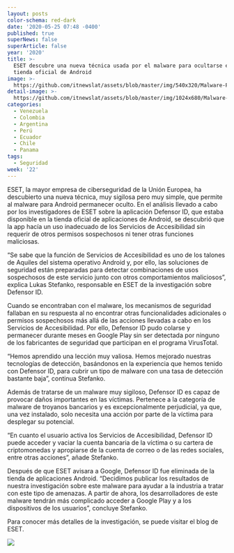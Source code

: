 ```yaml
---
layout: posts
color-schema: red-dark
date: '2020-05-25 07:48 -0400'
published: true
superNews: false
superArticle: false
year: '2020'
title: >-
  ESET descubre una nueva técnica usada por el malware para ocultarse en la
  tienda oficial de Android
image: >-
  https://github.com/itnewslat/assets/blob/master/img/540x320/Malware-Playstore-p.jpg
detail-image: >-
  https://github.com/itnewslat/assets/blob/master/img/1024x680/Malware-Playstore-g.jpg
categories:
  - Venezuela
  - Colombia
  - Argentina
  - Perú
  - Ecuador
  - Chile
  - Panama
tags:
  - Seguridad
week: '22'
---
```

ESET, la mayor empresa de ciberseguridad de la Unión Europea, ha descubierto una nueva técnica, muy sigilosa pero muy simple, que permite al malware para Android permanecer oculto. En el análisis llevado a cabo por los investigadores de ESET sobre la aplicación Defensor ID, que estaba disponible en la tienda oficial de aplicaciones de Android, se descubrió que la app hacía un uso inadecuado de los Servicios de Accesibilidad sin requerir de otros permisos sospechosos ni tener otras funciones maliciosas. 

“Se sabe que la función de Servicios de Accesibilidad es uno de los talones de Aquiles del sistema operativo Android y, por ello, las soluciones de seguridad están preparadas para detectar combinaciones de usos sospechosos de este servicio junto con otros comportamientos maliciosos”, explica Lukas Stefanko, responsable en ESET de la investigación sobre Defensor ID. 

Cuando se encontraban con el malware, los mecanismos de seguridad fallaban en su respuesta al no encontrar otras funcionalidades adicionales o permisos sospechosos más allá de las acciones llevadas a cabo en los Servicios de Accesibilidad. Por ello, Defensor ID pudo colarse y permanecer durante meses en Google Play sin ser detectada por ninguno de los fabricantes de seguridad que participan en el programa VirusTotal. 

“Hemos aprendido una lección muy valiosa. Hemos mejorado nuestras tecnologías de detección, basándonos en la experiencia que hemos tenido con Defensor ID, para cubrir un tipo de malware con una tasa de detección bastante baja”, continua Stefanko. 

Además de tratarse de un malware muy sigiloso, Defensor ID es capaz de provocar daños importantes en las víctimas. Pertenece a la categoría de malware de troyanos bancarios y es excepcionalmente perjudicial, ya que, una vez instalado, solo necesita una acción por parte de la víctima para desplegar su potencial. 

“En cuanto el usuario activa los Servicios de Accesibilidad, Defensor ID puede acceder y vaciar la cuenta bancaria de la víctima o su cartera de criptomonedas y apropiarse de la cuenta de correo o de las redes sociales, entre otras acciones”, añade Stefanko. 

Después de que ESET avisara a Google, Defensor ID fue eliminada de la tienda de aplicaciones Android. “Decidimos publicar los resultados de nuestra investigación sobre este malware para ayudar a la industria a tratar con este tipo de amenazas. A partir de ahora, los desarrolladores de este malware tendrán más complicado acceder a Google Play y a los dispositivos de los usuarios”, concluye Stefanko. 

Para conocer más detalles de la investigación, se puede visitar el blog de ESET. 

<img src="https://tracker.metricool.com/c3po.jpg?hash=56f88a41e39ab42c063cc51676587a04"/>